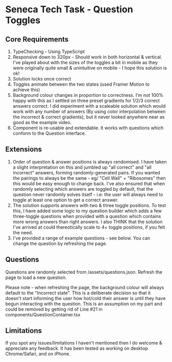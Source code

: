 # Seneca Tech Task - Question Toggles

## Core Requirements

1. TypeChecking - Using TypeScript
2. Responsive down to 320px - Should work in both horizontal & vertical. I've played about with the sizes of the toggles a bit in mobile as they were originally quite small & unintuitive on mobile - I hope this solution is ok!
3. Solution locks once correct
4. Toggles animate between the two states (used Framer Motion to achieve this)
5. Background colour changes in proportion to correctness. I'm not 100% happy with this as I settled on three preset gradients for 1/2/3 correct answers correct. I did experiment with a scaleable solution which would work with any number of answers (By using color interpolation between the incorrect & correct gradients), but it never looked anywhere near as good as the example video.
6. Component is re-usable and extendable. It works with questions which conform to the Question interface.

## Extensions

1. Order of question & answer positions is always randomised. I have taken a slight interpretation on this and jumbled up "all correct" and "all incorrect" answers, forming randomly-generated pairs. If you wanted the pairings to always be the same - eg/ "Cell Wall" + "Ribosomes" then this would be easy enough to change back. I've also ensured that when randomly selecting which answers are toggled by default, that the question never randomly solves itself - i.e: the user will always need to toggle at least one option to get a correct answer.
2. The solution supports answers with two & three toggle positions. To test this, I have added some logic to my question builder which adds a few three-toggle questions when provided with a question which contains more wrong answers than right answers. I also THINK that the solution I've arrived at could thereotically scale to 4+ toggle positions, if you felt the need.
3. I've provided a range of example questions - see below. You can change the question by refreshing the page.

## Questions

Questions are randomly selected from /assets/questions.json. Refresh the page to load a new question.

Please note - when refreshing the page, the background colour will always default to the "Incorrect state". This is a deliberate decision so that it doesn't start informing the user how hot/cold their answer is until they have begun interacting with the question. This is an assumption on my part and could be removed by getting rid of Line #21 in components/QuestionContainer.tsx

## Limitations

If you spot any issues/limitations I haven't mentioned then I do welcome & appreciate any feedback. It has been tested as working on desktop Chrome/Safari, and on iPhone.
